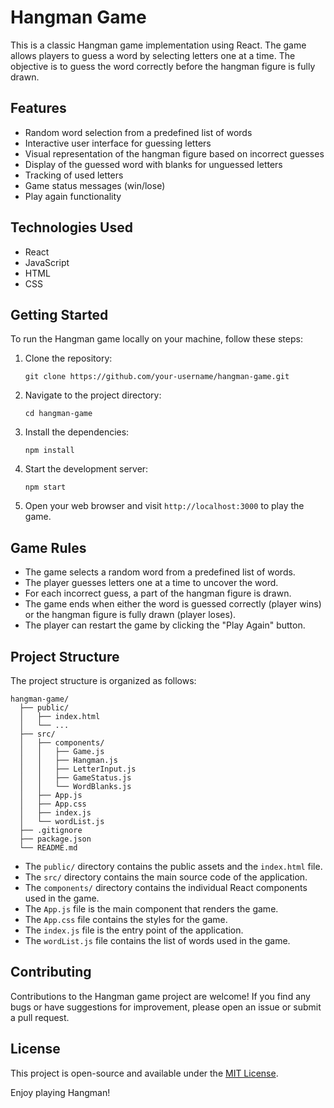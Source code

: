 # Hangman Game

This is a classic Hangman game implementation using React. The game allows players to guess a word by selecting letters one at a time. The objective is to guess the word correctly before the hangman figure is fully drawn.

## Features

- Random word selection from a predefined list of words
- Interactive user interface for guessing letters
- Visual representation of the hangman figure based on incorrect guesses
- Display of the guessed word with blanks for unguessed letters
- Tracking of used letters
- Game status messages (win/lose)
- Play again functionality

## Technologies Used

- React
- JavaScript
- HTML
- CSS

## Getting Started

To run the Hangman game locally on your machine, follow these steps:

1. Clone the repository:
   ```
   git clone https://github.com/your-username/hangman-game.git
   ```

2. Navigate to the project directory:
   ```
   cd hangman-game
   ```

3. Install the dependencies:
   ```
   npm install
   ```

4. Start the development server:
   ```
   npm start
   ```

5. Open your web browser and visit `http://localhost:3000` to play the game.

## Game Rules

- The game selects a random word from a predefined list of words.
- The player guesses letters one at a time to uncover the word.
- For each incorrect guess, a part of the hangman figure is drawn.
- The game ends when either the word is guessed correctly (player wins) or the hangman figure is fully drawn (player loses).
- The player can restart the game by clicking the "Play Again" button.

## Project Structure

The project structure is organized as follows:

```
hangman-game/
  ├── public/
  │   ├── index.html
  │   └── ...
  ├── src/
  │   ├── components/
  │   │   ├── Game.js
  │   │   ├── Hangman.js
  │   │   ├── LetterInput.js
  │   │   ├── GameStatus.js
  │   │   └── WordBlanks.js
  │   ├── App.js
  │   ├── App.css
  │   ├── index.js
  │   └── wordList.js
  ├── .gitignore
  ├── package.json
  └── README.md
```

- The `public/` directory contains the public assets and the `index.html` file.
- The `src/` directory contains the main source code of the application.
- The `components/` directory contains the individual React components used in the game.
- The `App.js` file is the main component that renders the game.
- The `App.css` file contains the styles for the game.
- The `index.js` file is the entry point of the application.
- The `wordList.js` file contains the list of words used in the game.

## Contributing

Contributions to the Hangman game project are welcome! If you find any bugs or have suggestions for improvement, please open an issue or submit a pull request.

## License

This project is open-source and available under the [MIT License](https://opensource.org/licenses/MIT).

Enjoy playing Hangman!